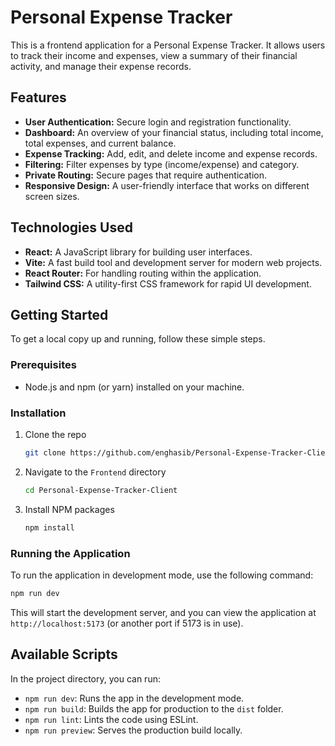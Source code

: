 # Personal Expense Tracker

This is a frontend application for a Personal Expense Tracker. It allows users to track their income and expenses, view a summary of their financial activity, and manage their expense records.

## Features

-   **User Authentication:** Secure login and registration functionality.
-   **Dashboard:** An overview of your financial status, including total income, total expenses, and current balance.
-   **Expense Tracking:** Add, edit, and delete income and expense records.
-   **Filtering:** Filter expenses by type (income/expense) and category.
-   **Private Routing:** Secure pages that require authentication.
-   **Responsive Design:** A user-friendly interface that works on different screen sizes.

## Technologies Used

-   **React:** A JavaScript library for building user interfaces.
-   **Vite:** A fast build tool and development server for modern web projects.
-   **React Router:** For handling routing within the application.
-   **Tailwind CSS:** A utility-first CSS framework for rapid UI development.

## Getting Started

To get a local copy up and running, follow these simple steps.

### Prerequisites

-   Node.js and npm (or yarn) installed on your machine.

### Installation

1.  Clone the repo
    ```sh
    git clone https://github.com/enghasib/Personal-Expense-Tracker-Client
    ```
2.  Navigate to the `Frontend` directory
    ```sh
    cd Personal-Expense-Tracker-Client
    ```
3.  Install NPM packages
    ```sh
    npm install
    ```

### Running the Application

To run the application in development mode, use the following command:

```sh
npm run dev
```

This will start the development server, and you can view the application at `http://localhost:5173` (or another port if 5173 is in use).

## Available Scripts

In the project directory, you can run:

-   `npm run dev`: Runs the app in the development mode.
-   `npm run build`: Builds the app for production to the `dist` folder.
-   `npm run lint`: Lints the code using ESLint.
-   `npm run preview`: Serves the production build locally.